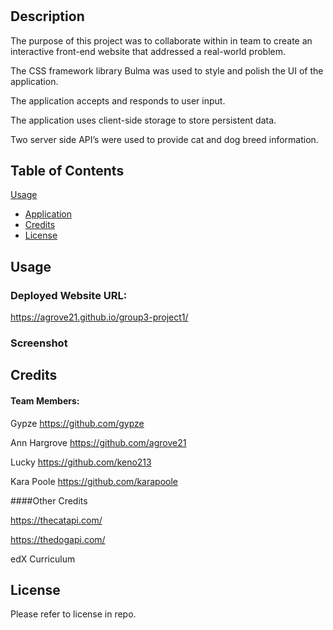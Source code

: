 # <Furry-Friend-Finder>

## Description

The purpose of this project was to collaborate within in team to create an interactive front-end website that addressed a real-world problem.

The CSS framework library Bulma was used to style and polish the UI of the application.

The application accepts and responds to user input.

The application uses client-side storage to store persistent data.

Two server side API’s were used to provide cat and dog breed information.

## Table of Contents

[Usage](#usage)

- [Application](#application)
- [Credits](#credits)
- [License](#license)

## Usage

### Deployed Website URL:

https://agrove21.github.io/group3-project1/

### Screenshot

<!-- <img src="assets\images\Screenshot 2024-07-21 150534.png" width="800px">
<img src="assets\images\Page_two.png" width="800px"> -->

## Credits

#### Team Members:

Gypze
https://github.com/gypze

Ann Hargrove
https://github.com/agrove21

Lucky
https://github.com/keno213

Kara Poole
https://github.com/karapoole

####Other Credits

https://thecatapi.com/

https://thedogapi.com/

edX Curriculum

## License

Please refer to license in repo.
